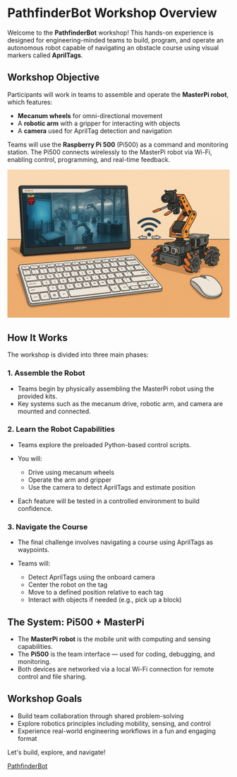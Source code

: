 # PathfinderBot Workshop Overview

Welcome to the **PathfinderBot** workshop! This hands-on experience is designed for engineering-minded teams to build, program, and operate an autonomous robot capable of navigating an obstacle course using visual markers called **AprilTags**.

## Workshop Objective

Participants will work in teams to assemble and operate the **MasterPi robot**, which features:

* **Mecanum wheels** for omni-directional movement
* A **robotic arm** with a gripper for interacting with objects
* A **camera** used for AprilTag detection and navigation

Teams will use the **Raspberry Pi 500** (Pi500) as a command and monitoring station. The Pi500 connects wirelessly to the MasterPi robot via Wi-Fi, enabling control, programming, and real-time feedback.

<img src="https://github.com/stemoutreach/PathfinderBot/blob/main/zzimages/PathfinerBotWorkshop.jpg" width="600" > 

## How It Works

The workshop is divided into three main phases:

### 1. Assemble the Robot

* Teams begin by physically assembling the MasterPi robot using the provided kits.
* Key systems such as the mecanum drive, robotic arm, and camera are mounted and connected.

### 2. Learn the Robot Capabilities

* Teams explore the preloaded Python-based control scripts.
* You will:

  * Drive using mecanum wheels
  * Operate the arm and gripper
  * Use the camera to detect AprilTags and estimate position
* Each feature will be tested in a controlled environment to build confidence.

### 3. Navigate the Course

* The final challenge involves navigating a course using AprilTags as waypoints.
* Teams will:

  * Detect AprilTags using the onboard camera
  * Center the robot on the tag
  * Move to a defined position relative to each tag
  * Interact with objects if needed (e.g., pick up a block)

## The System: Pi500 + MasterPi

* The **MasterPi robot** is the mobile unit with computing and sensing capabilities.
* The **Pi500** is the team interface — used for coding, debugging, and monitoring.
* Both devices are networked via a local Wi-Fi connection for remote control and file sharing.

## Workshop Goals

* Build team collaboration through shared problem-solving
* Explore robotics principles including mobility, sensing, and control
* Experience real-world engineering workflows in a fun and engaging format

Let's build, explore, and navigate!

[PathfinderBot](README.md)
